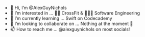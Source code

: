 - 👋 Hi, I’m @AlexGuyNichols
- 👀 I’m interested in ... 🏋🏼 CrossFit & 👨🏼‍💻 Software Engineering
- 🌱 I’m currently learning ... Swift on Codecademy
- 💞️ I’m looking to collaborate on ... Nothing at the moment 🥲
- 📫 How to reach me ... @alexguynichols on most socials!

<!---
AlexGuyNichols/AlexGuyNichols is a ✨ special ✨ repository because its `README.md` (this file) appears on your GitHub profile.
You can click the Preview link to take a look at your changes.
--->
